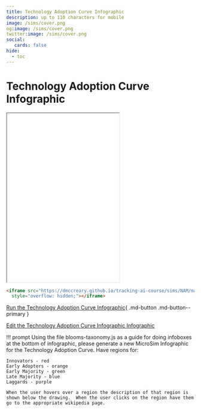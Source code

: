 ```yaml
---
title: Technology Adoption Curve Infographic
description: up to 110 characters for mobile
image: /sims/cover.png
og:image: /sims/cover.png
twitter:image: /sims/cover.png
social:
   cards: false
hide:
  - toc
---
```

# Technology Adoption Curve Infographic

<iframe src="./main.html" height="450px" scrolling="no"
  style="overflow: hidden;"></iframe>

```html
<iframe src="https://dmccreary.github.io/tracking-ai-course/sims/NAM/main.html"  height="450px" scrolling="no"
  style="overflow: hidden;"></iframe>
```

[Run the Technology Adoption Curve Infographic](./main.html){ .md-button .md-button--primary }

[Edit the Technology Adoption Curve Infographic Infographic](https://editor.p5js.org/dmccreary/sketches/kDHbOv0Dv)



!!! prompt
    Using the file blooms-taxonomy.js as a guide for doing infoboxes at the bottom of infographic, please generate a new MicroSim Infographic for the Technology Adoption Curve.  Have regions for:

    Innovators - red
    Early Adopters - orange
    Early Majority - green
    Late Majority - blue
    Laggards - purple

    When the user hovers over a region the description of that region is shown below the drawing.  When the user clicks on the region have them go to the appropriate wikipedia page.